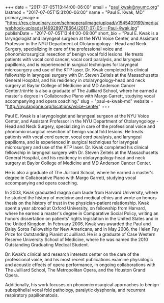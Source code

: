 +++
date = "2017-07-05T13:44:00-06:00"
email = "paul.kwak@nyumc.org"
lastmod = "2017-07-05T15:31:00-06:00"
name = "Paul E. Kwak, MD"
primary_image = "https://res.cloudinary.com/schmopera/image/upload/v1545409169/media/webhook-uploads/1499289778664/2017-07-05---Paul-Kwak.jpg"
publishDate = "2017-07-05T13:44:00-06:00"
short_bio = "Paul E. Kwak is a laryngologist and laryngeal surgeon at the NYU Voice Center, and Assistant Professor in the NYU Department of Otolaryngology - Head and Neck Surgery, specializing in care of the professional voice and phonomicrosurgical resection of benign vocal fold lesions. He treats patients with vocal cord cancer, vocal cord paralysis, and laryngeal papilloma, and is experienced in surgical techniques for laryngeal microsurgery and use of the KTP laser. Dr. Kwak completed his clinical fellowship in laryngeal surgery with Dr. Steven Zeitels at the Massachusetts General Hospital, and his residency in otolaryngology-head and neck surgery at Baylor College of Medicine and MD Anderson Cancer Center.\n\nHe is also a graduate of The Juilliard School, where he earned a master&#039;s degree in Collaborative Piano with Margo Garrett, studying vocal accompanying and opera coaching."
slug = "paul-e-kwak-md"
website = "http://nyulangone.org/locations/voice-center"
+++

Paul E. Kwak is a laryngologist and laryngeal surgeon at the NYU Voice Center, and Assistant Professor in the NYU Department of Otolaryngology - Head and Neck Surgery, specializing in care of the professional voice and phonomicrosurgical resection of benign vocal fold lesions. He treats patients with vocal cord cancer, vocal cord paralysis, and laryngeal papilloma, and is experienced in surgical techniques for laryngeal microsurgery and use of the KTP laser. Dr. Kwak completed his clinical fellowship in laryngeal surgery with Dr. Steven Zeitels at the Massachusetts General Hospital, and his residency in otolaryngology-head and neck surgery at Baylor College of Medicine and MD Anderson Cancer Center.

He is also a graduate of The Juilliard School, where he earned a master's degree in Collaborative Piano with Margo Garrett, studying vocal accompanying and opera coaching.

In 2003, Kwak graduated magna cum laude from Harvard University, where he studied the history of medicine and medical ethics and wrote an honors thesis on the history of trust in the physician-patient relationship. Kwak spent a year abroad at Oxford University, on fellowship from Harvard, where he earned a master's degree in Comparative Social Policy, writing an honors dissertation on patients' rights legislation in the United States and in the United Kingdom. In February 2006, Kwak was awarded the Paul and Daisy Soros Fellowship for New Americans, and in May 2006, the Helen Fay Prize for Outstanding Pianist at Juilliard. He is a graduate of Case Western Reserve University School of Medicine, where he was named the 2010 Outstanding Graduating Medical Student.

Dr. Kwak’s clinical and research interests center on the care of the professional voice, and his most recent publications examine physiologic and acoustic effects of opera performance, in ongoing collaborations with The Juilliard School, The Metropolitan Opera, and the Houston Grand Opera.

Additionally, his work focuses on phonomicrosurgical approaches to benign subepithelial vocal fold pathology, paralytic dysphonia, and recurrent respiratory papillomatosis.

